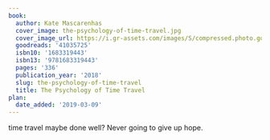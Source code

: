 ```yaml
---
book:
  author: Kate Mascarenhas
  cover_image: the-psychology-of-time-travel.jpg
  cover_image_url: https://i.gr-assets.com/images/S/compressed.photo.goodreads.com/books/1533307735l/41035725._SX98_.jpg
  goodreads: '41035725'
  isbn10: '1683319443'
  isbn13: '9781683319443'
  pages: '336'
  publication_year: '2018'
  slug: the-psychology-of-time-travel
  title: The Psychology of Time Travel
plan:
  date_added: '2019-03-09'
---
```


time travel maybe done well? Never going to give up hope.
